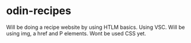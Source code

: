 # odin-recipes
Will be doing a recipe website by using HTLM basics. Using VSC.
Will be using img, a href and P elements. Wont be used CSS yet.
